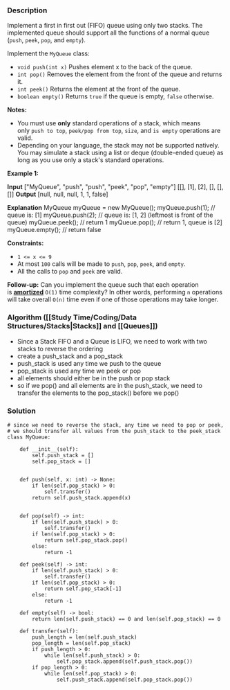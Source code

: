 ### Description

Implement a first in first out (FIFO) queue using only two stacks. The implemented queue should support all the functions of a normal queue (`push`, `peek`, `pop`, and `empty`).

Implement the `MyQueue` class:

- `void push(int x)` Pushes element x to the back of the queue.
- `int pop()` Removes the element from the front of the queue and returns it.
- `int peek()` Returns the element at the front of the queue.
- `boolean empty()` Returns `true` if the queue is empty, `false` otherwise.

**Notes:**

- You must use **only** standard operations of a stack, which means only `push to top`, `peek/pop from top`, `size`, and `is empty` operations are valid.
- Depending on your language, the stack may not be supported natively. You may simulate a stack using a list or deque (double-ended queue) as long as you use only a stack's standard operations.

**Example 1:**

**Input**
["MyQueue", "push", "push", "peek", "pop", "empty"]
\[[], [1], [2], [], [], []\]
**Output**
[null, null, null, 1, 1, false]

**Explanation**
MyQueue myQueue = new MyQueue();
myQueue.push(1); // queue is: [1]
myQueue.push(2); // queue is: [1, 2] (leftmost is front of the queue)
myQueue.peek(); // return 1
myQueue.pop(); // return 1, queue is [2]
myQueue.empty(); // return false

**Constraints:**

- `1 <= x <= 9`
- At most `100` calls will be made to `push`, `pop`, `peek`, and `empty`.
- All the calls to `pop` and `peek` are valid.

**Follow-up:** Can you implement the queue such that each operation is **[amortized](https://en.wikipedia.org/wiki/Amortized_analysis)** `O(1)` time complexity? In other words, performing `n` operations will take overall `O(n)` time even if one of those operations may take longer.
### Algorithm ([[Study Time/Coding/Data Structures/Stacks|Stacks]] and [[Queues]])

* Since a Stack FIFO and a Queue is LIFO, we need to work with two stacks to reverse the ordering
* create a push_stack and a pop_stack
* push_stack is used any time we push to the queue
* pop_stack is used any time we peek or pop
* all elements should either be in the push or pop stack
* so if we pop() and all elements are in the push_stack, we need to transfer the elements to the pop_stack() before we pop()

### Solution

```
# since we need to reverse the stack, any time we need to pop or peek,  
# we should transfer all values from the push_stack to the peek_stack  
class MyQueue:  
  
    def __init__(self):  
        self.push_stack = []  
        self.pop_stack = []  
  
  
    def push(self, x: int) -> None:  
        if len(self.pop_stack) > 0:  
            self.transfer()  
        return self.push_stack.append(x)  
  
  
    def pop(self) -> int:  
        if len(self.push_stack) > 0:  
            self.transfer()  
        if len(self.pop_stack) > 0:  
            return self.pop_stack.pop()  
        else:  
            return -1  
  
    def peek(self) -> int:  
        if len(self.push_stack) > 0:  
            self.transfer()  
        if len(self.pop_stack) > 0:  
            return self.pop_stack[-1]  
        else:  
            return -1  
  
    def empty(self) -> bool:  
        return len(self.push_stack) == 0 and len(self.pop_stack) == 0  
  
    def transfer(self):  
        push_length = len(self.push_stack)  
        pop_length = len(self.pop_stack)  
        if push_length > 0:  
            while len(self.push_stack) > 0:  
                self.pop_stack.append(self.push_stack.pop())  
        if pop_length > 0:  
            while len(self.pop_stack) > 0:  
                self.push_stack.append(self.pop_stack.pop())
```

